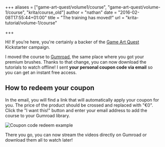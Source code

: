 +++
aliases = ["game-art-quest/volume1/course", "game-art-quest/volume-1/course", "krita/course_old"]
author = "nathan"
date = "2016-02-08T17:55:44+01:00"
title = "The training has moved!"
url = "krita-tutorial/volume-1/course"

+++

Hi! If you're here, you're certainly a backer of the [Game Art Quest](//www.kickstarter.com/projects/gdquest/game-art-quest-make-professional-2d-art-with-krita) Kickstarter campaign.

I moved the course to [Gumroad](//gumroad.com/l/krita-tutorial-for-game-artists), the same place where you got your premium brushes. Thanks to that change, you can now download the tutorials to watch offline! I sent **your personal coupon code via email** so you can get an instant free access.

## How to redeem your coupon

In the email, you will find a link that will automatically apply your coupon for you. The price of the product should be crossed and replaced with "€0". Click the "I want this!" button and enter your email address to add the course to your Gumroad library.

![Coupon code redeem example](/img/page/game-art-quest/krita-tutorial-coupon-redeem.jpg)

There you go, you can now stream the videos directly on Gumroad or download them all to watch later!
